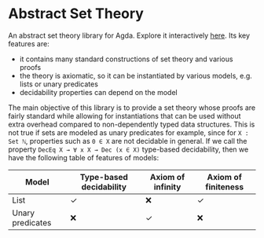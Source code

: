 # Abstract Set Theory

An abstract set theory library for Agda. Explore it interactively [here](https://input-output-hk.github.io/agda-sets/). Its key features are:

- it contains many standard constructions of set theory and various proofs
- the theory is axiomatic, so it can be instantiated by various models, e.g. lists or unary predicates
- decidability properties can depend on the model

The main objective of this library is to provide a set theory whose proofs are fairly standard while allowing for instantiations that can be used without extra overhead compared to non-dependently typed data structures. This is not true if sets are modeled as unary predicates for example, since for `X : Set ℕ`, properties such as `0 ∈ X` are not decidable in general. If we call the property `DecEq X → ∀ x X → Dec (x ∈ X)` type-based decidability, then we have the following table of features of models:

| Model            | Type-based decidability | Axiom of infinity | Axiom of finiteness |
|------------------|-------------------------|-------------------|---------------------|
| List             | ✓                       | ❌                | ✓                   |
| Unary predicates | ❌                      | ✓                 | ❌                  |
